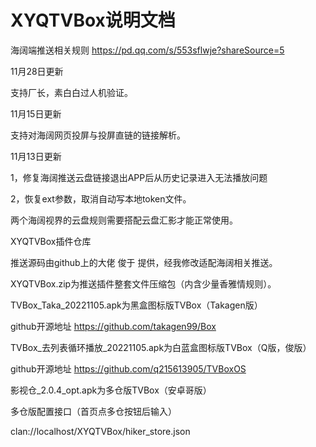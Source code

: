 # XYQTVBox说明文档
海阔端推送相关规则
https://pd.qq.com/s/553sflwje?shareSource=5

11月28日更新

支持厂长，素白白过人机验证。

11月15日更新

支持对海阔网页投屏与投屏直链的链接解析。

11月13日更新

 1，修复海阔推送云盘链接退出APP后从历史记录进入无法播放问题

 2，恢复ext参数，取消自动写本地token文件。

两个海阔视界的云盘规则需要搭配云盘汇影才能正常使用。

XYQTVBox插件仓库

推送源码由github上的大佬 俊于 提供，经我修改适配海阔相关推送。

XYQTVBox.zip为推送插件整套文件压缩包（内含少量香雅情规则）。

TVBox_Taka_20221105.apk为黑盒图标版TVBox（Takagen版）

github开源地址 https://github.com/takagen99/Box

TVBox_去列表循环播放_20221105.apk为白蓝盒图标版TVBox（Q版，俊版）

github开源地址 https://github.com/q215613905/TVBoxOS

影视仓_2.0.4_opt.apk为多仓版TVBox（安卓哥版）

多仓版配置接口（首页点多仓按钮后输入）

clan://localhost/XYQTVBox/hiker_store.json